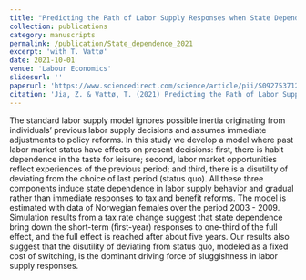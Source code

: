 ```yaml
---
title: "Predicting the Path of Labor Supply Responses when State Dependence Matters"
collection: publications
category: manuscripts
permalink: /publication/State_dependence_2021
excerpt: 'with T. Vattø'
date: 2021-10-01
venue: 'Labour Economics'
slidesurl: ''
paperurl: 'https://www.sciencedirect.com/science/article/pii/S0927537121000397'
citation: 'Jia, Z. & Vattø, T. (2021) Predicting the Path of Labor Supply Responses when State Dependence Matters. Labour Economics 71. https://doi.org/10.1016/j.labeco.2021.102004'
---
```


The standard labor supply model ignores possible inertia originating from individuals’ previous labor supply decisions and assumes immediate adjustments to policy reforms. In this study we develop a model where past labor market status have effects on present decisions: first, there is habit dependence in the taste for leisure; second, labor market opportunities reflect experiences of the previous period; and third, there is a disutility of deviating from the choice of last period (status quo). All these three components induce state dependence in labor supply behavior and gradual rather than immediate responses to tax and benefit reforms. The model is estimated with data of Norwegian females over the period 2003 - 2009. Simulation results from a tax rate change suggest that state dependence bring down the short-term (first-year) responses to one-third of the full effect, and the full effect is reached after about five years. Our results also suggest that the disutility of deviating from status quo, modeled as a fixed cost of switching, is the dominant driving force of sluggishness in labor supply responses.